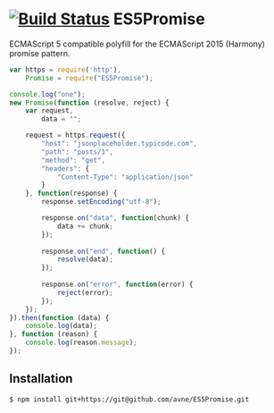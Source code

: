 [![Build Status](https://travis-ci.org/avne/ES5Promise.svg?branch=master)](http://travis-ci.org/avne/ES5Promise)
ES5Promise
==========
ECMAScript 5 compatible polyfill for the ECMAScript 2015 (Harmony) promise pattern.
  
```js
var https = require('http'),
    Promise = require("ES5Promise");

console.log("one");
new Promise(function (resolve, reject) {
    var request,
        data = "";

    request = https.request({
        "host": "jsonplaceholder.typicode.com",
        "path": "posts/1",
        "method": "get",
        "headers": {
            "Content-Type": "application/json"
        }
    }, function(response) {
        response.setEncoding("utf-8");

        response.on("data", function(chunk) {
            data += chunk;
        });
        
        response.on("end", function() {
            resolve(data);
        });
        
        response.on("error", function(error) {
            reject(error);
        });
    });
}).then(function (data) {
    console.log(data);
}, function (reason) {
    console.log(reason.message);
});
```

## Installation

```bash
$ npm install git+https://git@github.com/avne/ES5Promise.git
```
